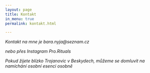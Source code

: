 ```yaml
---
layout: page
title: Kontakt
in_menu: true
permalink: kontakt.html

---
```

_Kontakt na mne je bara.nyja@seznam.cz_

_nebo přes Instagram Pro.Rituals_

_Pokud žijete blízko Trojanovic v Beskydech, můžeme se domluvit na namíchání osobní esenci osobně_
